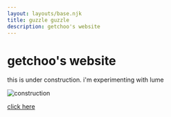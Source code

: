 ```yaml
---
layout: layouts/base.njk
title: guzzle guzzle
description: getchoo's website
---
```


# getchoo's website

this is under construction. i'm experimenting with lume

![construction](/imgs/construction.png)

[click here](/lul)